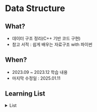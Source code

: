 # Data Structure

## What?

- 데이터 구조 정리(C++ 기반 코드 구현)
- 참고 서적 : 쉽게 배우는 자료구조 with 파이썬

## When?

- 2023.09 ~ 2023.12 학습 내용
- 마지막 수정일 : 2025.01.11

## Learning List

<details>
    <summary>List</summary>
 
* ch00 [자료 구조](https://github.com/BangYunseo/TIL/blob/main/ComputerScience/Data%20Structure/ch00_WhatIsDS.md)
* ch01 [배열](https://github.com/BangYunseo/TIL/blob/main/ComputerScience/Data%20Structure/ch01_Array.md)
* ch02 [연결리스트](https://github.com/BangYunseo/TIL/blob/main/ComputerScience/Data%20Structure/ch02_LinkedList.md)
* ch03 [행렬](https://github.com/BangYunseo/TIL/blob/main/Cpp/ch03_ClassAndObject.md)
* ch04 [스택](https://github.com/BangYunseo/TIL/blob/main/Cpp/ch04_ObjectPointer.md)
* ch05 [큐](https://github.com/BangYunseo/TIL/blob/main/Cpp/ch05_FunctionAndReference.md)
* ch06 [힙](https://github.com/BangYunseo/TIL/blob/main/Cpp/ch06_CopyConstructor.md)
* ch07 [해쉬테이블](https://github.com/BangYunseo/TIL/blob/main/Cpp/ch07_FunctionOverloading.md)
* ch08 [트리](https://github.com/BangYunseo/TIL/blob/main/Cpp/ch08_Static.md)
* ch09 []()
* ch10 []()

</details>
